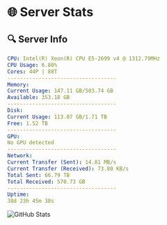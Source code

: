 # 🌐 Server Stats
## 🔍 Server Info
```yaml
CPU: Intel(R) Xeon(R) CPU E5-2699 v4 @ 1312.79MHz
CPU Usage: 6.80%
Cores: 44P | 88T
-----------------------------------
Memory:
Current Usage: 147.11 GB/503.74 GB
Available: 353.18 GB
-----------------------------------
Disk:
Current Usage: 113.07 GB/1.71 TB
Free: 1.52 TB
-----------------------------------
GPU:
No GPU detected
-----------------------------------
Network:
Current Transfer (Sent): 14.81 MB/s
Current Transfer (Received): 73.80 KB/s
Total Sent: 66.79 TB
Total Received: 570.73 GB
-----------------------------------
Uptime:
38d 23h 45m 38s
```
![GitHub Stats](https://img.shields.io/badge/Updated-2025-04-15_21:08:27-blue)